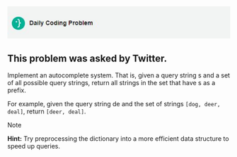 ![DCP-LOGO](https://github.com/SohhamSeal/Daily-Coding-Problem/blob/main/DCP.JPG?raw=true)

## This problem was asked by Twitter.

Implement an autocomplete system. That is, given a query string s and a set of all possible query strings, return all strings in the set that have s as a prefix.

For example, given the query string de and the set of strings ```[dog, deer, deal]```, return ```[deer, deal]```.

> [!NOTE]
> **Hint:** Try preprocessing the dictionary into a more efficient data structure to speed up queries.